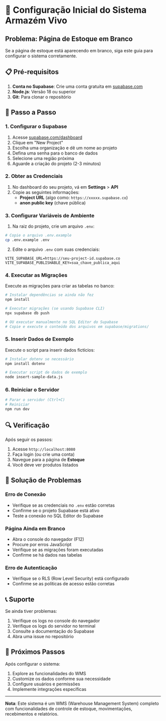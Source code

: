 # 🚀 Configuração Inicial do Sistema Armazém Vivo

## Problema: Página de Estoque em Branco

Se a página de estoque está aparecendo em branco, siga este guia para configurar o sistema corretamente.

## 📋 Pré-requisitos

1. **Conta no Supabase**: Crie uma conta gratuita em [supabase.com](https://supabase.com)
2. **Node.js**: Versão 18 ou superior
3. **Git**: Para clonar o repositório

## 🔧 Passo a Passo

### 1. Configurar o Supabase

1. Acesse [supabase.com/dashboard](https://supabase.com/dashboard)
2. Clique em "New Project"
3. Escolha uma organização e dê um nome ao projeto
4. Defina uma senha para o banco de dados
5. Selecione uma região próxima
6. Aguarde a criação do projeto (2-3 minutos)

### 2. Obter as Credenciais

1. No dashboard do seu projeto, vá em **Settings** > **API**
2. Copie as seguintes informações:
   - **Project URL** (algo como: `https://xxxxx.supabase.co`)
   - **anon public key** (chave pública)

### 3. Configurar Variáveis de Ambiente

1. Na raiz do projeto, crie um arquivo `.env`:

```bash
# Copie o arquivo .env.example
cp .env.example .env
```

2. Edite o arquivo `.env` com suas credenciais:

```env
VITE_SUPABASE_URL=https://seu-project-id.supabase.co
VITE_SUPABASE_PUBLISHABLE_KEY=sua_chave_publica_aqui
```

### 4. Executar as Migrações

Execute as migrações para criar as tabelas no banco:

```bash
# Instalar dependências se ainda não fez
npm install

# Executar migrações (se usando Supabase CLI)
npx supabase db push

# OU executar manualmente no SQL Editor do Supabase
# Copie e execute o conteúdo dos arquivos em supabase/migrations/
```

### 5. Inserir Dados de Exemplo

Execute o script para inserir dados fictícios:

```bash
# Instalar dotenv se necessário
npm install dotenv

# Executar script de dados de exemplo
node insert-sample-data.js
```

### 6. Reiniciar o Servidor

```bash
# Parar o servidor (Ctrl+C)
# Reiniciar
npm run dev
```

## 🔍 Verificação

Após seguir os passos:

1. Acesse `http://localhost:8080`
2. Faça login (ou crie uma conta)
3. Navegue para a página de **Estoque**
4. Você deve ver produtos listados

## 🐛 Solução de Problemas

### Erro de Conexão
- Verifique se as credenciais no `.env` estão corretas
- Confirme se o projeto Supabase está ativo
- Teste a conexão no SQL Editor do Supabase

### Página Ainda em Branco
- Abra o console do navegador (F12)
- Procure por erros JavaScript
- Verifique se as migrações foram executadas
- Confirme se há dados nas tabelas

### Erro de Autenticação
- Verifique se o RLS (Row Level Security) está configurado
- Confirme se as políticas de acesso estão corretas

## 📞 Suporte

Se ainda tiver problemas:

1. Verifique os logs no console do navegador
2. Verifique os logs do servidor no terminal
3. Consulte a documentação do Supabase
4. Abra uma issue no repositório

## 🎯 Próximos Passos

Após configurar o sistema:

1. Explore as funcionalidades do WMS
2. Customize os dados conforme sua necessidade
3. Configure usuários e permissões
4. Implemente integrações específicas

---

**Nota**: Este sistema é um WMS (Warehouse Management System) completo com funcionalidades de controle de estoque, movimentações, recebimentos e relatórios.